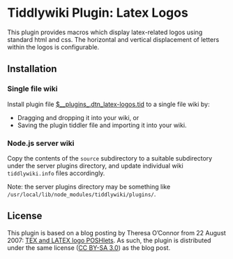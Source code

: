 # Tiddlywiki Plugin: Latex Logos #

This plugin provides macros which display latex-related logos using standard
html and css. The horizontal and vertical displacement of letters within the
logos is configurable.

## Installation ##

### Single file wiki ##

Install plugin file
[$\_\_plugins\_.dtn\_latex-logos.tid](https://github.com/dnebauer/tw-latex-logos/blob/master/%24__plugins_.dtn_latex-logos.tid)
to a single file wiki by:

* Dragging and dropping it into your wiki, or
* Saving the plugin tiddler file and importing it into your wiki.

### Node.js server wiki ###

Copy the contents of the `source` subdirectory to a suitable subdirectory under
the server plugins directory, and update individual wiki `tiddlywiki.info`
files accordingly.

Note: the server plugins directory may be something like
`/usr/local/lib/node_modules/tiddlywiki/plugins/`.

## License ##

This plugin is based on a blog posting by Theresa O’Connor from 22 August 2007:
[TEX and LATEX logo POSHlets](http://tess.oconnor.cx/2007/08/tex-poshlet). As
such, the plugin is distributed under the same license ([CC BY-SA
3.0](https://creativecommons.org/licenses/by-sa/3.0/legalcode)) as the blog
post.
